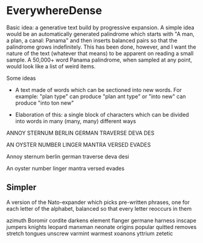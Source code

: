 EverywhereDense
===============

Basic idea: a generative text build by progressive expansion. A simple
idea would be an automatically generated palindrome which starts with
"A man, a plan, a canal: Panama" and then inserts balanced pairs so
that the palindrome grows indefinitely. This has been done, however,
and I want the nature of the text (whatever that means) to be apparent
on reading a small sample. A 50,000+ word Panama palindrome, when
sampled at any point, would look like a list of weird items.

Some ideas

* A text made of words which can be sectioned into new words. For
  example: "plan type" can produce "plan ant type" or "into new" can
  produce "into ton new"

* Elaboration of this: a single block of characters which can be
  divided into words in many (many, many) different ways


ANNOY STERNUM BERLIN GERMAN TRAVERSE DEVA DES

AN OYSTER NUMBER LINGER MANTRA VERSED EVADES

Annoy sternum berlin german traverse deva desi

An oyster number linger mantra versed evades


Simpler
-------

A version of the Nato-expander which picks pre-written phrases, one for
each letter of the alphabet, balanced so that every letter reoccurs in
them


azimuth
Boromir
cordite
darkens
element
flanger
germane
harness
inscape
jumpers
knights
leopard
manxman
neonate
origins
popular
quitted
removes
stretch
tongues
unscrew
varmint
warmest
xoanons
yttrium
zetetic

